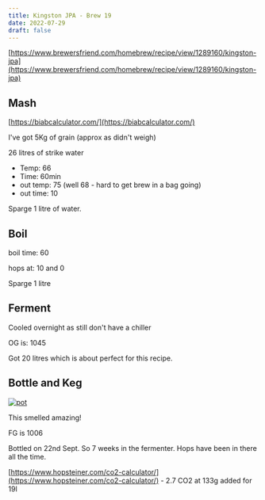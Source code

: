```yaml
---
title: Kingston JPA - Brew 19 
date: 2022-07-29
draft: false 
---
```


[https://www.brewersfriend.com/homebrew/recipe/view/1289160/kingston-jpa](https://www.brewersfriend.com/homebrew/recipe/view/1289160/kingston-jpa) 

## Mash

[https://biabcalculator.com/](https://biabcalculator.com/) 

I've got 5Kg of grain (approx as didn't weigh)


26 litres of strike water

- Temp: 66
- Time: 60min
- out temp: 75 (well 68 - hard to get brew in a bag going)
- out time: 10

Sparge 1 litre of water.

<!-- [![pot](/images/2022-05-04/grain.jpg "mash")](/images/2022-05-04/grain.jpg) -->

## Boil

boil time: 60

hops at: 10 and 0

Sparge 1 litre

## Ferment

Cooled overnight as still don't have a chiller

OG is: 1045

Got 20 litres which is about perfect for this recipe.


## Bottle and Keg

[![pot](/images/2022-09-26/1.jpg "buckets")](/images/2022-09-26/1.jpg)

This smelled amazing!

FG is 1006

Bottled on 22nd Sept.  So 7 weeks in the fermenter. Hops have been in there all the time.

[https://www.hopsteiner.com/co2-calculator/](https://www.hopsteiner.com/co2-calculator/)  - 2.7 CO2 at 133g added for 19l




